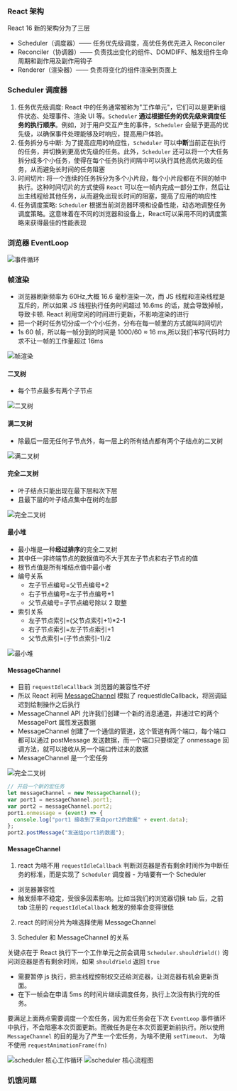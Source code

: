 ### React 架构

React 16 新的架构分为了三层

- Scheduler（调度器）—— 任务优先级调度，高优任务优先进入 Reconciler
- Reconciler（协调器）—— 负责找出变化的组件、DOMDIFF、触发组件生命周期和副作用及副作用钩子
- Renderer（渲染器）—— 负责将变化的组件渲染到页面上

### Scheduler 调度器

1. 任务优先级调度: React 中的任务通常被称为"工作单元"，它们可以是更新组件状态、处理事件、渲染 UI 等。`Scheduler` **通过根据任务的优先级来调度任务的执行顺序**。例如，对于用户交互产生的事件，`Scheduler` 会赋予更高的优先级，以确保事件处理能够及时响应，提高用户体验。
2. 任务拆分与中断: 为了提高应用的响应性，`Scheduler` 可以**中断**当前正在执行的任务，并切换到更高优先级的任务。此外，`Scheduler` 还可以将一个大任务拆分成多个小任务，使得在每个任务执行间隔中可以执行其他高优先级的任务，从而避免长时间的任务阻塞
3. 时间切片: 将一个连续的任务拆分为多个小片段，每个小片段都在不同的帧中执行。这种时间切片的方式使得 `React` 可以在一帧内完成一部分工作，然后让出主线程给其他任务，从而避免出现长时间的阻塞，提高了应用的响应性
4. 任务调度策略: `Scheduler` 根据当前浏览器环境和设备性能，动态地调整任务调度策略。这意味着在不同的浏览器和设备上，React可以采用不同的调度策略来获得最佳的性能表现


### 浏览器 EventLoop

![事件循环](./images/useLayoutEffect_1678680985828.jpg "事件循环")

### 帧渲染

- 浏览器刷新频率为 60Hz,大概 16.6 毫秒渲染一次，而 JS 线程和渲染线程是互斥的，所以如果 JS 线程执行任务时间超过 16.6ms 的话，就会导致掉帧，导致卡顿. React 利用空闲的时间进行更新，不影响渲染的进行
- 把一个耗时任务切分成一个个小任务，分布在每一帧里的方式就叫时间切片
- 1s 60 帧，所以每一帧分到的时间是 1000/60 ≈ 16 ms,所以我们书写代码时力求不让一帧的工作量超过 16ms

![帧渲染](./images/zhen.jpg "帧渲染")

#### 二叉树

- 每个节点最多有两个子节点

![二叉树](./images/er_cha_shu.jpg "二叉树")

#### 满二叉树

- 除最后一层无任何子节点外，每一层上的所有结点都有两个子结点的二叉树

![满二叉树](./images/man_er_cha_shu.jpg "满二叉树")

#### 完全二叉树

- 叶子结点只能出现在最下层和次下层
- 且最下层的叶子结点集中在树的左部

![完全二叉树](./images/wan_quan_er_cha_shu.jpg "完全二叉树")

#### 最小堆

- 最小堆是一种**经过排序**的完全二叉树
- 其中任一非终端节点的数据值均不大于其左子节点和右子节点的值
- 根节点值是所有堆结点值中最小者
- 编号关系
  - 左子节点编号=父节点编号\*2
  - 右子节点编号=左子节点编号+1
  - 父节点编号=子节点编号除以 2 取整
- 索引关系
  - 左子节点索引=(父节点索引+1)\*2-1
  - 右子节点索引=左子节点索引+1
  - 父节点索引=(子节点索引-1)/2

![最小堆](./images/zui_xiao_dui.jpg "最小堆")

#### MessageChannel

- 目前 `requestIdleCallback` 浏览器的兼容性不好
- 所以 React 利用 [MessageChannel](https://developer.mozilla.org/zh-CN/docs/Web/API/MessageChannel "MessageChannel") 模拟了 requestIdleCallback，将回调延迟到绘制操作之后执行
- MessageChannel API 允许我们创建一个新的消息通道，并通过它的两个 MessagePort 属性发送数据
- MessageChannel 创建了一个通信的管道，这个管道有两个端口，每个端口都可以通过 postMessage 发送数据，而一个端口只要绑定了 onmessage 回调方法，就可以接收从另一个端口传过来的数据
- MessageChannel 是一个宏任务

![完全二叉树](./images/liu_lan_qi_zhen_1643277067067.jpg "完全二叉树")

```js
// 开启一个新的宏任务
let messageChannel = new MessageChannel();
var port1 = messageChannel.port1;
var port2 = messageChannel.port2;
port1.onmessage = (event) => {
  console.log("port1 接收到了来自port2的数据" + event.data);
};
port2.postMessage("发送给port1的数据");
```

#### MessageChannel

1. react 为啥不用 `requestIdleCallback` 判断浏览器是否有剩余时间作为中断任务的标准，而是实现了 `Scheduler` 调度器 - 为啥要有一个 Scheduler

- 浏览器兼容性
- 触发频率不稳定，受很多因素影响。比如当我们的浏览器切换 tab 后，之前 tab 注册的 `requestIdleCallback` 触发的频率会变得很低

2. react 的时间分片为啥选择使用 MessageChannel

3. Scheduler 和 MessageChannel 的关系

关键点在于 React 执行下一个工作单元之前会调用 `Scheduler.shouldYield()` 询问浏览器是否有剩余时间，如果 `shouldYield` 返回 `true`

- 需要暂停 js 执行，把主线程控制权交还给浏览器，让浏览器有机会更新页面。
- 在下一帧会在申请 5ms 的时间片继续调度任务，执行上次没有执行完的任务。

要满足上面两点需要调度一个宏任务，因为宏任务会在下次 `EventLoop` 事件循环中执行，不会阻塞本次页面更新。而微任务是在本次页面更新前执行。所以使用 `MessageChannel` 的目的是为了产生一个宏任务，为啥不使用 `setTimeout`、 为啥不使用 `requestAnimationFrame(fn)`


![scheduler 核心工作循环](./images/核心工作循环.png "scheduler 核心工作循环")
![scheduler 核心流程图](./images/核心流程图.png "scheduler 核心流程图")

### 饥饿问题
